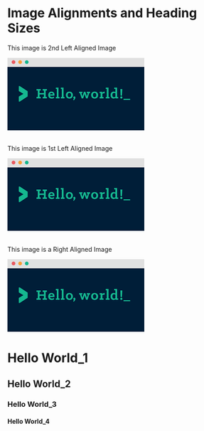 # Image Alignments and Heading Sizes

This image is 2nd Left Aligned Image

![](/images/media/image1.png) <!--- {: style="float: left"} -->


##  

This image is 1st Left Aligned Image

![](/images/media/image1.png) <!--- {: style="float: left"} -->

##  

<!--- This image is a Center Aligned Image

![](/images/media/image1.png){: style="float: center"} -->





This image is a Right Aligned Image

![](/images/media/image1.png)<!--- {: style="float: right"} -->




# Hello World\_1

## Hello World\_2

### Hello World\_3

#### Hello World\_4
